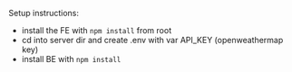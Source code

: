 Setup instructions:

- install the FE with `npm install` from root
- cd into server dir and create .env with var API_KEY (openweathermap key)
- install BE with `npm install`
